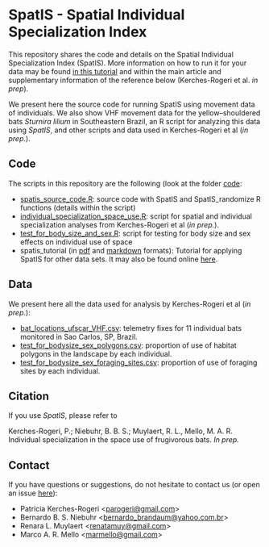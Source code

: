 # SpatIS - Spatial Individual Specialization Index

This repository shares the code and details on the Spatial Individual Specialization Index (SpatIS). More information on how to run it for your data may be found [in this tutorial](http://rpubs.com/bniebuhr/spatis) and within the main article and supplementary information of the reference below (Kerches-Rogeri et al. *in prep*). 

We present here the source code for running SpatIS using movement data of individuals. We also show VHF movement data for the yellow–shouldered bats *Sturnira lilium* in Southeastern Brazil, an R script for analyzing this data using *SpatIS*, and other scripts and data used in Kerches-Rogeri et al (*in prep.*).

## Code

The scripts in this repository are the following (look at the folder [code](https://github.com/LEEClab/SpatIS/tree/master/code):
- [spatis_source_code.R](https://github.com/LEEClab/SpatIS/blob/master/code/spatis_source_code.R): source code with SpatIS and SpatIS_randomize R functions (details within the script)
- [individual_specialization_space_use.R](https://github.com/LEEClab/SpatIS/blob/master/code/individual_specialization_space_use.R): script for spatial and individual specialization analyses from Kerches-Rogeri et al (*in prep.*).
- [test_for_body_size_and_sex.R](https://github.com/LEEClab/SpatIS/blob/master/code/test_for_body_size_and_sex.R): script for testing for body size and sex effects on individual use of space
- spatis_tutorial (in [pdf](https://github.com/LEEClab/SpatIS/blob/master/code/spatis_tutorial.pdf) and [markdown](https://github.com/LEEClab/SpatIS/blob/master/code/spatis_tutorial.Rmd) formats): Tutorial for applying SpatIS for other data sets. It may also be found online [here](http://rpubs.com/bniebuhr/spatis).

## Data

We present here all the data used for analysis by Kerches-Rogeri et al (*in prep.*):
- [bat_locations_ufscar_VHF.csv](https://github.com/LEEClab/SpatIS/blob/master/data/bat_locations_ufscar_VHF.csv): telemetry fixes for 11 individual bats monitored in Sao Carlos, SP, Brazil.
- [test_for_bodysize_sex_polygons.csv](https://github.com/LEEClab/SpatIS/blob/master/data/test_for_bodysize_sex_polygons.csv): proportion of use of habitat polygons in the landscape by each individual.
- [test_for_bodysize_sex_foraging_sites.csv](https://github.com/LEEClab/SpatIS/blob/master/data/test_for_bodysize_sex_foraging_sites.csv): proportion of use of foraging sites by each individual.

## Citation

If you use *SpatIS*, please refer to

Kerches-Rogeri, P.; Niebuhr, B. B. S.; Muylaert, R. L., Mello, M. A. R. Individual specialization in the space use of frugivorous bats. *In prep.*

## Contact

If you have questions or suggestions, do not hesitate to contact us (or open an issue [here](https://github.com/LEEClab/SpatIS/issues)):
+ Patricia Kerches-Rogeri <<parogeri@gmail.com>>  
+ Bernardo B. S. Niebuhr <<bernardo_brandaum@yahoo.com.br>>  
+ Renara L. Muylaert <<renatamuy@gmail.com>>  
+ Marco A. R. Mello <<marmello@gmail.com>>
